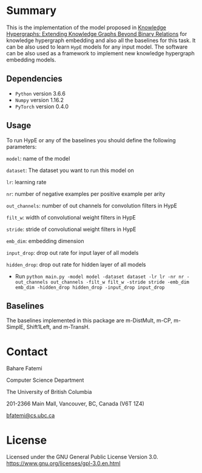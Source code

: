 
Summary
=======

This is the implementation of the model proposed in [Knowledge Hypergraphs: Extending Knowledge Graphs Beyond Binary Relations](https://arxiv.org/abs/1906.00137) for knowledge hypergraph embedding and also all the baselines for this task. It can be also used to learn `HypE` models for any input model. The software can be also used as a framework to implement new knowledge hypergraph embedding models.

## Dependencies

* `Python` version 3.6.6
* `Numpy` version 1.16.2
* `PyTorch` version 0.4.0

## Usage

To run HypE or any of the baselines you should define the following parameters:

`model`: name of the model

`dataset`: The dataset you want to run this model on

`lr`: learning rate

`nr`: number of negative examples per positive example per arity

`out_channels`: number of out channels for convolution filters in HypE

`filt_w`: width of convolutional weight filters in HypE

`stride`: stride of convolutional weight filters in HypE

`emb_dim`: embedding dimension

`input_drop`: drop out rate for input layer of all models

`hidden_drop`: drop out rate for hidden layer of all models

* Run `python main.py -model model -dataset dataset -lr lr -nr nr -out_channels out_channels -filt_w filt_w -stride stride -emb_dim emb_dim -hidden_drop hidden_drop -input_drop input_drop`

## Baselines

The baselines implemented in this package are m-DistMult, m-CP, m-SimplE, Shift1Left, and m-TransH.

Contact
=======

Bahare Fatemi

Computer Science Department

The University of British Columbia

201-2366 Main Mall, Vancouver, BC, Canada (V6T 1Z4)  

<bfatemi@cs.ubc.ca>


License
=======

Licensed under the GNU General Public License Version 3.0.
<https://www.gnu.org/licenses/gpl-3.0.en.html>

